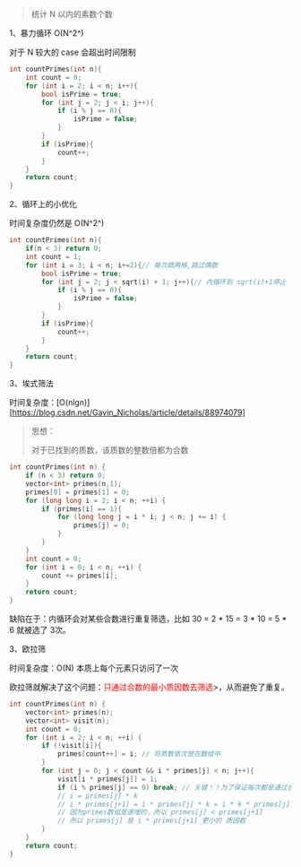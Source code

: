 > 统计 N 以内的素数个数



1、暴力循环 O(N^2^)

对于 N 较大的 case 会超出时间限制

```cpp
int countPrimes(int n){
    int count = 0;
    for (int i = 2; i < n; i++){
        bool isPrime = true;
        for (int j = 2; j < i; j++){
            if (i % j == 0){
                isPrime = false;
            }
        }
        if (isPrime){
            count++;
        }
    }
    return count;
}
```

2、循环上的小优化 

时间复杂度仍然是 O(N^2^)

```cpp
int countPrimes(int n){
    if(n < 3) return 0;
    int count = 1;
    for (int i = 3; i < n; i+=2){// 每次跳两格,跳过偶数
        bool isPrime = true;
        for (int j = 2; j < sqrt(i) + 1; j++){// 内循环到 sqrt(i)+1停止
            if (i % j == 0){
                isPrime = false;
            }
        }
        if (isPrime){
            count++;
        }
    }
    return count;
}
```

3、埃式筛法 

时间复杂度：[O(nlgn)][https://blog.csdn.net/Gavin_Nicholas/article/details/88974079]

> 思想：
>
> 对于已找到的质数，该质数的整数倍都为合数

```cpp
int countPrimes(int n) {
    if (n < 3) return 0;
    vector<int> primes(n,1);
    primes[0] = primes[1] = 0;
    for (long long i = 2; i < n; ++i) {
        if (primes[i] == 1){
            for (long long j = i * i; j < n; j += i) {
                primes[j] = 0;
            }
        }
    }
    int count = 0;
    for (int i = 0; i < n; ++i) {
        count += primes[i];
    }
    return count;
}
```

缺陷在于：内循环会对某些合数进行重复筛选，比如 30 = 2 * 15 = 3 * 10 = 5 * 6 就被选了 3次。

3、欧拉筛

时间复杂度：O(N) 本质上每个元素只访问了一次

欧拉筛就解决了这个问题：<font color="red">只通过合数的最小质因数去筛选</font>>，从而避免了重复。

```cpp
int countPrimes(int n) {
    vector<int> primes(n);
    vector<int> visit(n);
    int count = 0;
    for (int i = 2; i < n; ++i) {
        if (!visit[i]){
            primes[count++] = i; // 将质数依次放在数组中
        }
        for (int j = 0; j < count && i * primes[j] < n; j++){
            visit[i * primes[j]] = 1;
            if (i % primes[j] == 0) break; // 关键！！为了保证每次都是通过合数的最小质因数来筛选
            // i = primes[j] * k
            // i * primes[j+1] = i * primes[j] * k = i * k * primes[j]
            // 因为primes数组是递增的，所以 primes[j] < primes[j+1]
            // 所以 primes[j] 是 i * primes[j+1] 更小的 质因数
        }
    }
    return count;
}
```

